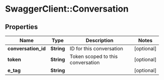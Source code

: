 # SwaggerClient::Conversation

## Properties
Name | Type | Description | Notes
------------ | ------------- | ------------- | -------------
**conversation_id** | **String** | ID for this conversation | [optional] 
**token** | **String** | Token scoped to this conversation | [optional] 
**e_tag** | **String** |  | [optional] 


